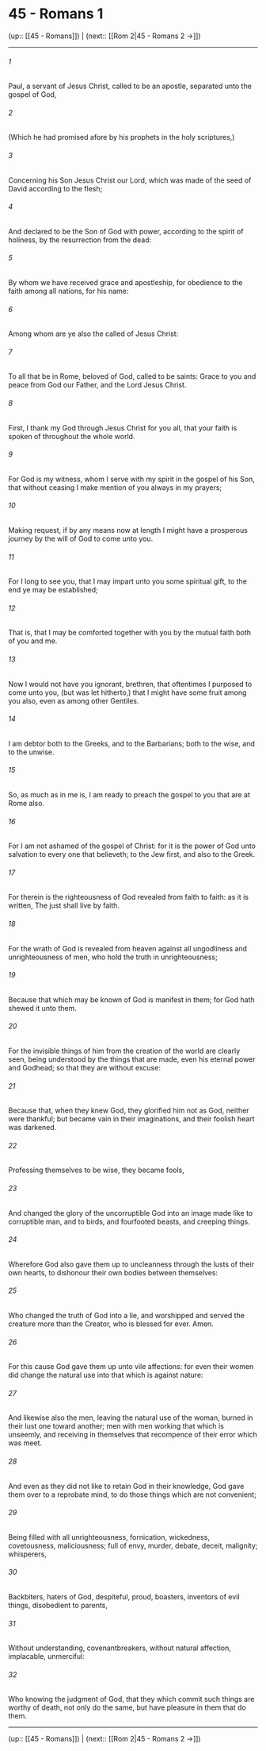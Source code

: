 # 45 - Romans 1

(up:: [[45 - Romans]]) | (next:: [[Rom 2|45 - Romans 2 →]])

***


###### 1 
Paul, a servant of Jesus Christ, called to be an apostle, separated unto the gospel of God, 

###### 2 
(Which he had promised afore by his prophets in the holy scriptures,) 

###### 3 
Concerning his Son Jesus Christ our Lord, which was made of the seed of David according to the flesh; 

###### 4 
And declared to be the Son of God with power, according to the spirit of holiness, by the resurrection from the dead: 

###### 5 
By whom we have received grace and apostleship, for obedience to the faith among all nations, for his name: 

###### 6 
Among whom are ye also the called of Jesus Christ: 

###### 7 
To all that be in Rome, beloved of God, called to be saints: Grace to you and peace from God our Father, and the Lord Jesus Christ. 

###### 8 
First, I thank my God through Jesus Christ for you all, that your faith is spoken of throughout the whole world. 

###### 9 
For God is my witness, whom I serve with my spirit in the gospel of his Son, that without ceasing I make mention of you always in my prayers; 

###### 10 
Making request, if by any means now at length I might have a prosperous journey by the will of God to come unto you. 

###### 11 
For I long to see you, that I may impart unto you some spiritual gift, to the end ye may be established; 

###### 12 
That is, that I may be comforted together with you by the mutual faith both of you and me. 

###### 13 
Now I would not have you ignorant, brethren, that oftentimes I purposed to come unto you, (but was let hitherto,) that I might have some fruit among you also, even as among other Gentiles. 

###### 14 
I am debtor both to the Greeks, and to the Barbarians; both to the wise, and to the unwise. 

###### 15 
So, as much as in me is, I am ready to preach the gospel to you that are at Rome also. 

###### 16 
For I am not ashamed of the gospel of Christ: for it is the power of God unto salvation to every one that believeth; to the Jew first, and also to the Greek. 

###### 17 
For therein is the righteousness of God revealed from faith to faith: as it is written, The just shall live by faith. 

###### 18 
For the wrath of God is revealed from heaven against all ungodliness and unrighteousness of men, who hold the truth in unrighteousness; 

###### 19 
Because that which may be known of God is manifest in them; for God hath shewed it unto them. 

###### 20 
For the invisible things of him from the creation of the world are clearly seen, being understood by the things that are made, even his eternal power and Godhead; so that they are without excuse: 

###### 21 
Because that, when they knew God, they glorified him not as God, neither were thankful; but became vain in their imaginations, and their foolish heart was darkened. 

###### 22 
Professing themselves to be wise, they became fools, 

###### 23 
And changed the glory of the uncorruptible God into an image made like to corruptible man, and to birds, and fourfooted beasts, and creeping things. 

###### 24 
Wherefore God also gave them up to uncleanness through the lusts of their own hearts, to dishonour their own bodies between themselves: 

###### 25 
Who changed the truth of God into a lie, and worshipped and served the creature more than the Creator, who is blessed for ever. Amen. 

###### 26 
For this cause God gave them up unto vile affections: for even their women did change the natural use into that which is against nature: 

###### 27 
And likewise also the men, leaving the natural use of the woman, burned in their lust one toward another; men with men working that which is unseemly, and receiving in themselves that recompence of their error which was meet. 

###### 28 
And even as they did not like to retain God in their knowledge, God gave them over to a reprobate mind, to do those things which are not convenient; 

###### 29 
Being filled with all unrighteousness, fornication, wickedness, covetousness, maliciousness; full of envy, murder, debate, deceit, malignity; whisperers, 

###### 30 
Backbiters, haters of God, despiteful, proud, boasters, inventors of evil things, disobedient to parents, 

###### 31 
Without understanding, covenantbreakers, without natural affection, implacable, unmerciful: 

###### 32 
Who knowing the judgment of God, that they which commit such things are worthy of death, not only do the same, but have pleasure in them that do them.

***

(up:: [[45 - Romans]]) | (next:: [[Rom 2|45 - Romans 2 →]])
